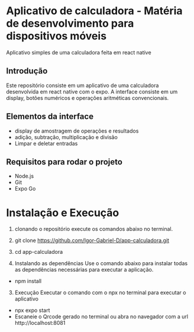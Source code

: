 # Aplicativo de calculadora - Matéria de desenvolvimento para dispositivos móveis
Aplicativo simples de uma calculadora feita em react native

## Introdução

Este repositório consiste em um aplicativo de uma calculadora desenvolvida em react native com o expo. A interface consiste em um display, botões numéricos e operações aritméticas convencionais.

## Elementos da interface

- display de amostragem de operações e resultados
- adição, subtração, multiplicação e divisão
- Limpar e deletar entradas


## Requisitos para rodar o projeto

- Node.js
- Git
- Expo Go


# Instalação e Execução


1. clonando o repositório
  execute os comandos abaixo no terminal.
  1. git clone https://github.com/Igor-Gabriel-D/app-calculadora.git
  2. cd app-calculadora

2. Instalando as dependências
  Use o comando abaixo para instalar todas as dependências necessárias para executar a aplicação.
  - npm install


3. Execução
  Executar o comando com o npx no terminal para executar o aplicativo
  - npx expo start
  - Escaneie o Qrcode gerado no terminal ou abra no navegador com a url http://localhost:8081
